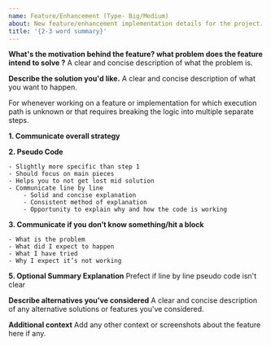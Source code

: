 ```yaml
---
name: Feature/Enhancement (Type- Big/Medium)
about: New feature/enhancement implementation details for the project.
title: '{2-3 word summary}'
---
```


**What's the motivation behind the feature? what problem does the feature intend to solve ?**
A clear and concise description of what the problem is.

**Describe the solution you'd like.**
A clear and concise description of what you want to happen.

For whenever working on a feature or implementation for which execution path is unknown or that requires breaking the logic into multiple separate steps.

**1. Communicate overall strategy**

<!-- High level overview of your strategy -->

**2. Pseudo Code**

    - Slightly more specific than step 1
    - Should focus on main pieces
    - Helps you to not get lost mid solution
    - Communicate line by line
        - Solid and concise explanation
        - Consistent method of explanation
        - Opportunity to explain why and how the code is working

**3. Communicate if you don’t know something/hit a block**

    - What is the problem
    - What did I expect to happen
    - What I have tried
    - Why I expect it’s not working

**5. Optional Summary Explanation**
Prefect if line by line pseudo code isn't clear

**Describe alternatives you've considered**
A clear and concise description of any alternative solutions or features you've considered.

**Additional context**
Add any other context or screenshots about the feature here if any.
